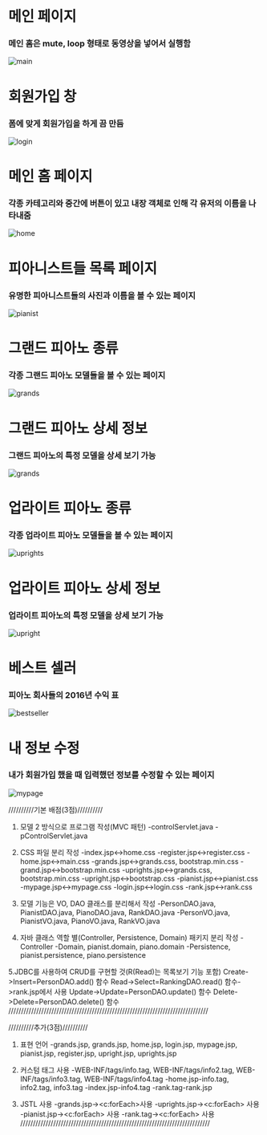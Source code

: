 
# 메인 페이지
### 메인 홈은 mute, loop 형태로 동영상을 넣어서 실행함
![main](./img/main.PNG)

# 회원가입 창
### 폼에 맞게 회원가입을 하게 끔 만듬
![login](./img/login.PNG)

# 메인 홈 페이지
### 각종 카테고리와 중간에 버튼이 있고 내장 객체로 인해 각 유저의 이름을 나타내줌
![home](./img/home.PNG)

# 피아니스트들 목록 페이지
### 유명한 피아니스트들의 사진과 이름을 볼 수 있는 페이지
![pianist](./img/pianist.PNG)

# 그랜드 피아노 종류
### 각종 그랜드 피아노 모델들을 볼 수 있는 페이지
![grands](./img/grands.PNG)

# 그랜드 피아노 상세 정보
### 그랜드 피아노의 특정 모델을 상세 보기 가능
![grands](./img/grands.PNG)

# 업라이트 피아노 종류
### 각종 업라이트 피아노 모델들을 볼 수 있는 페이지
![uprights](./img/uprights.PNG)

# 업라이트 피아노 상세 정보
### 업라이트 피아노의 특정 모델을 상세 보기 가능
![upright](./img/upright.PNG)

# 베스트 셀러
### 피아노 회사들의 2016년 수익 표
![bestseller](./img/bestseller.PNG)

# 내 정보 수정
### 내가 회원가입 했을 때 입력했던 정보를 수정할 수 있는 페이지
![mypage](./img/mypage.PNG)









//////////기본 배점(3점)//////////
1. 모델 2 방식으로 프로그램 작성(MVC 패턴)
-controlServlet.java
-pControlServlet.java

2. CSS 파일 분리 작성
-index.jsp<->home.css
-register.jsp<->register.css
-home.jsp<->main.css
-grands.jsp<->grands.css, bootstrap.min.css
-grand.jsp<->bootstrap.min.css
-uprights.jsp<->grands.css, bootstrap.min.css
-upright.jsp<->bootstrap.css
-pianist.jsp<->pianist.css
-mypage.jsp<->mypage.css
-login.jsp<->login.css
-rank.jsp<->rank.css

3. 모델 기능은 VO, DAO 클래스를 분리해서 작성
-PersonDAO.java, PianistDAO.java, PianoDAO.java, RankDAO.java
-PersonVO.java, PianistVO.java, PianoVO.java, RankVO.java

4. 자바 클래스 역할 별(Controller, Persistence, Domain) 패키지 분리 작성
-Controller
-Domain, pianist.domain, piano.domain
-Persistence, pianist.persistence, piano.persistence

5.JDBC를 사용하여 CRUD를 구현할 것(R(Read)는 목록보기 기능 포함)
Create->Insert=PersonDAO.add() 함수
Read->Select=RankingDAO.read() 함수->rank.jsp에서 사용
Update->Update=PersonDAO.update() 함수
Delete->Delete=PersonDAO.delete() 함수
///////////////////////////////////////////////////////////////////////////////

//////////추가(3점)//////////
1. 표현 언어
-grands.jsp, grands.jsp, home.jsp, login.jsp, mypage.jsp, pianist.jsp, register.jsp, upright.jsp, uprights.jsp

2. 커스텀 태그 사용
-WEB-INF/tags/info.tag, WEB-INF/tags/info2.tag, WEB-INF/tags/info3.tag, WEB-INF/tags/info4.tag
-home.jsp-info.tag, info2.tag, info3.tag
-index.jsp-info4.tag
-rank.tag-rank.jsp

3. JSTL 사용
-grands.jsp-><c:forEach>사용
-uprights.jsp-><c:forEach> 사용
-pianist.jsp-><c:forEach> 사용
-rank.tag-><c:forEach> 사용
///////////////////////////////////////////////////////////////////////////


